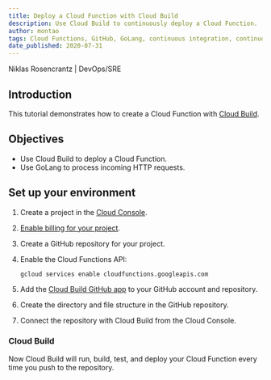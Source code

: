 ```yaml
---
title: Deploy a Cloud Function with Cloud Build
description: Use Cloud Build to continuously deploy a Cloud Function.
author: montao
tags: Cloud Functions, GitHub, GoLang, continuous integration, continuous delivery, continuous deployment
date_published: 2020-07-31
---
```


Niklas Rosencrantz | DevOps/SRE

## Introduction

This tutorial demonstrates how to create a Cloud Function with [Cloud Build](https://cloud.google.com/cloud-build).

## Objectives

* Use Cloud Build to deploy a Cloud Function.
* Use GoLang to process incoming HTTP requests.

## Set up your environment

1.  Create a project in the [Cloud Console](https://console.cloud.google.com/).
1.  [Enable billing for your project](https://cloud.google.com/billing/docs/how-to/modify-project).
1.  Create a GitHub repository for your project.
1.  Enable the Cloud Functions API:

        gcloud services enable cloudfunctions.googleapis.com

1.  Add the [Cloud Build GitHub app](https://github.com/marketplace/google-cloud-build) to your GitHub account and repository. 
1.  Create the directory and file structure in the GitHub repository.
1.  Connect the repository with Cloud Build from the Cloud Console.

### Cloud Build 

Now Cloud Build will run, build, test, and deploy your Cloud Function every time you push to the repository.
